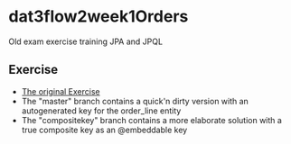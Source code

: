 # dat3flow2week1Orders
Old exam exercise training JPA and JPQL

## Exercise
- [The original Exercise](https://docs.google.com/document/d/1Vm1sa-aGGsMZQB4EYIk0Zgkegg6kkyhikCgYQCP6GoQ/edit?usp=sharing)
- The "master" branch contains a quick'n dirty version with an autogenerated key for the order_line entity
- The "compositekey" branch contains a more elaborate solution with a true composite key as an @embeddable key
